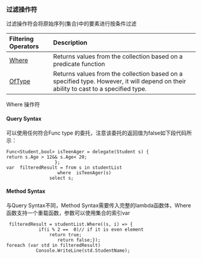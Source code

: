 ### 过滤操作符

过滤操作符会将原始序列\(集合\)中的要素进行按条件过滤

| Filtering Operators | Description |
| :--- | :--- |
| [Where](https://www.tutorialsteacher.com/linq/linq-filtering-operators-where#where) | Returns values from the collection based on a predicate function |
| [OfType](https://www.tutorialsteacher.com/linq/linq-filtering-operators-oftype) | Returns values from the collection based on a specified type. However, it will depend on their ability to cast to a specified type. |

Where 操作符

#### Query Syntax

可以使用任何符合Func type 的委托，注意该委托的返回值为false如下段代码所示：

```
Func<Student,bool> isTeenAger = delegate(Student s) {      
return s.Age > 12&& s.Age< 20;
                  };
var  filteredResult = from s in studentList                 
                   where  isTeenAger(s)
                select s;
```

#### Method Syntax

与Query Syntax不同，Method Syntax需要传入完整的lambda函数体，Where函数支持一个重载函数，参数可以使用集合的索引var

```
 filteredResult = studentList.Where((s, i) => { 
            if(i % 2 ==  0)// if it is even element
                return true;
                   return false;});
foreach (var std in filteredResult)
           Console.WriteLine(std.StudentName);
```



